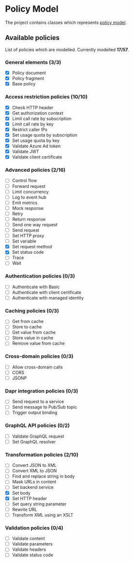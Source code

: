 # Policy Model

The project contains classes which represents [policy model](https://learn.microsoft.com/en-us/azure/api-management/api-management-policies).

## Available policies

List of policies which are modelled. Currently modelled **17/57**.

### General elements (3/3)

- [X] Policy document
- [X] Policy fragment
- [X] Base policy

### Access restriction policies (10/10)

- [X] Check HTTP header
- [X] Get authorization context
- [X] Limit call rate by subscription
- [X] Limit call rate by key
- [X] Restrict caller IPs
- [X] Set usage quota by subscription
- [X] Set usage quota by key 
- [X] Validate Azure Ad token
- [X] Validate JWT
- [X] Validate client certificate 

### Advanced policies (2/16)
- [ ] Control flow
- [ ] Forward request
- [ ] Limit concurrency
- [ ] Log to event hub
- [ ] Emit metrics
- [ ] Mock response
- [ ] Retry
- [ ] Return response
- [ ] Send one way request
- [ ] Send request
- [ ] Set HTTP proxy
- [ ] Set variable
- [X] Set request method
- [X] Set status code
- [ ] Trace
- [ ] Wait

### Authentication policies (0/3)

- [ ] Authenticate with Basic
- [ ] Authenticate with client certificate
- [ ] Authenticate with managed identity

### Caching policies (0/3)

- [ ] Get from cache
- [ ] Store to cache
- [ ] Get value from cache
- [ ] Store value in cache
- [ ] Remove value from cache

### Cross-domain policies (0/3)

- [ ] Allow cross-domain calls
- [ ] CORS
- [ ] JSONP

### Dapr integration policies (0/3)

- [ ] Send request to a service
- [ ] Send message to Pub/Sub topic
- [ ] Trigger output binding

### GraphQL API policies (0/2)

- [ ] Validate GraphQL request
- [ ] Set GraphQL resolver

### Transformation policies (2/10)

- [ ] Convert JSON to XML
- [ ] Convert XML to JSON
- [ ] Find and replace string in body
- [ ] Mask URLs in content
- [ ] Set backend service 
- [X] Set body
- [X] Set HTTP header
- [ ] Set query string parameter
- [ ] Rewrite URL
- [ ] Transform XML using an XSLT

### Validation policies (0/4)

- [ ] Validate content
- [ ] Validate parameters
- [ ] Validate headers
- [ ] Validate status code